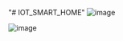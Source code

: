 "# IOT_SMART_HOME" 
![image](https://github.com/user-attachments/assets/91ffc3fe-fca7-4449-9a6b-6f7b482ceded)

![image](https://github.com/user-attachments/assets/0c99744c-69e1-457d-b9ce-69ed66d2ce28)
